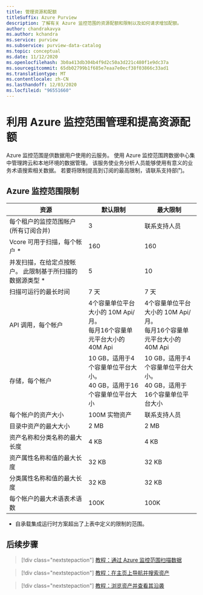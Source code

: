 ```yaml
---
title: 管理资源和配额
titleSuffix: Azure Purview
description: 了解有关 Azure 监控范围的资源配额和限制以及如何请求增加配额。
author: chandrakavya
ms.author: kchandra
ms.service: purview
ms.subservice: purview-data-catalog
ms.topic: conceptual
ms.date: 11/12/2020
ms.openlocfilehash: 3b0a413db304b4f9d2c50a3d221c480f1e9dc37a
ms.sourcegitcommit: 65db02799b1f685e7eaa7e0ecf38f03866c33ad1
ms.translationtype: MT
ms.contentlocale: zh-CN
ms.lasthandoff: 12/03/2020
ms.locfileid: "96551660"
---
```

# <a name="manage-and-increase-quotas-for-resources-with-azure-purview"></a>利用 Azure 监控范围管理和提高资源配额
 
Azure 监控范围是供数据用户使用的云服务。 使用 Azure 监控范围跨数据中心集中管理跨云和本地环境的数据管理。 该服务使业务分析人员能够使用有意义的业务术语搜索相关数据。 若要将限制提高到订阅的最高限制，请联系支持部门。
 
## <a name="azure-purview-limits"></a>Azure 监控范围限制
 
|**资源**|  **默认限制**  |**最大限制**|
|---|---|---|
|每个租户的监控范围帐户 (所有订阅合并) |3|联系支持人员|
|Vcore 可用于扫描，每个帐户 *|160|160|
|并发扫描，在给定点按帐户。 此限制基于所扫描的数据源类型 *|5 | 10 |
|扫描可运行的最长时间|7 天|7 天|
|API 调用，每个帐户|4个容量单位平台大小的 10M Api/月。 <br>每月16个容量单元平台大小的 40M Api |4个容量单位平台大小的 10M Api/月。 <br>每月16个容量单元平台大小的 40M Api|
|存储，每个帐户|10 GB，适用于4个容量单位平台大小。 <br>40 GB，适用于16个容量单位平台大小 |10 GB，适用于4个容量单位平台大小。 <br> 40 GB，适用于16个容量单位平台大小 |
|每个帐户的资产大小|100M 实物资产 |联系支持人员|
|目录中资产的最大大小|2 MB|2 MB|
|资产名称和分类名称的最大长度|4 KB|4 KB|
|资产属性名称和值的最大长度|32 KB|32 KB|
|分类属性名称和值的最大长度|32 KB|32 KB|
|每个帐户的最大术语表术语数|100K|100K|
 
* 自承载集成运行时方案超出了上表中定义的限制的范围。 
 
## <a name="next-steps"></a>后续步骤
 
> [!div class="nextstepaction"]
>[教程：通过 Azure 监控范围扫描数据](tutorial-scan-data.md)

> [!div class="nextstepaction"]
>[教程：在主页上导航并搜索资产](tutorial-asset-search.md)

> [!div class="nextstepaction"]
>[教程：浏览资产并查看其沿袭](tutorial-browse-and-view-lineage.md)
